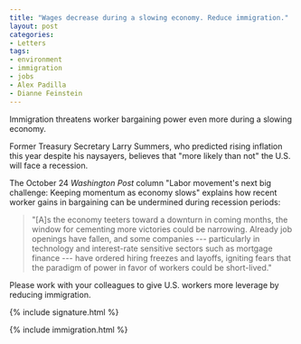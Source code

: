 ```yaml
---
title: "Wages decrease during a slowing economy. Reduce immigration."
layout: post
categories:
- Letters
tags:
- environment
- immigration
- jobs
- Alex Padilla
- Dianne Feinstein
---
```


Immigration threatens worker bargaining power even more during a slowing economy.

Former Treasury Secretary Larry Summers, who predicted rising inflation this year despite his naysayers, believes that "more likely than not" the U.S. will face a recession.

The October 24 *Washington Post* column "Labor movement's next big challenge: Keeping momentum as economy slows" explains how recent worker gains in bargaining can be undermined during recession periods:

> "\[A\]s the economy teeters toward a downturn in coming months, the window for cementing more victories could be narrowing. Already job openings have fallen, and some companies --- particularly in technology and interest-rate sensitive sectors such as mortgage finance --- have ordered hiring freezes and layoffs, igniting fears that the paradigm of power in favor of workers could be short-lived."

Please work with your colleagues to give U.S. workers more leverage by reducing immigration.

{% include signature.html %}

{% include immigration.html %}

